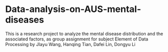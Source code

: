 # Data-analysis-on-AUS-mental-diseases
This is a research project to analyze the mental disease distribution and the associated factors, as group assignment for subject Element of Data Processing 
by JIayu Wang, Hanqing Tian, Dafei Lin,  Dongyu Li
